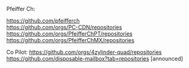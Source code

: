 Pfeiffer Ch:

https://github.com/pfeifferch  
https://github.com/orgs/PC-CDN/repositories  
https://github.com/orgs/PfeifferChPT/repositories  
https://github.com/orgs/PfeifferChMX/repositories


Co Pilot:
https://github.com/orgs/4zylinder-quad/repositories
https://github.com/disposable-mailbox?tab=repositories [announced] 
